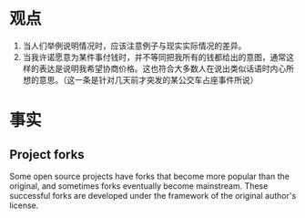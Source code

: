 # 观点

1. 当人们举例说明情况时，应该注意例子与现实实际情况的差异。
2. 当我许诺愿意为某件事付钱时，并不等同把我所有的钱都给出的意图，通常这样的表达是说明我希望协商价格。这也符合大多数人在说出类似话语时内心所想的意思。（这一条是针对几天前才突发的某公交车占座事件所说）

# 事实

## Project forks
Some open source projects have forks that become more popular than the original, and sometimes forks eventually become mainstream. These successful forks are developed under the framework of the original author's license.
